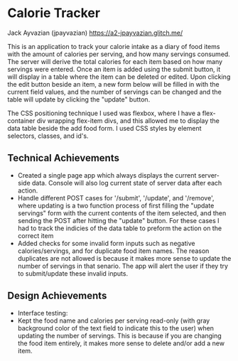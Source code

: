 # Calorie Tracker
Jack Ayvazian (jpayvazian) https://a2-jpayvazian.glitch.me/

This is an application to track your calorie intake as a diary of food items with the amount of calories per serving, and how many servings consumed. The server will derive the total calories for each item based on how many servings were entered. Once an item is added using the submit button, it will display in a table where the item can be deleted or edited. Upon clicking the edit button beside an item, a new form below will be filled in with the current field values, and the number of servings can be changed and the table will update by clicking the "update" button. 

The CSS positioning technique I used was flexbox, where I have a flex-container div wrapping flex-item divs, and this allowed me to display the data table beside the add food form. I used CSS styles by element selectors, classes, and id's.

## Technical Achievements
* Created a single page app which always displays the current server-side data. Console will also log current state of server data after each action.
* Handle different POST cases for '/submit', '/update', and '/remove', where updating is a two function process of first filling the "update servings" form with the current contents of the item selected, and then sending the POST after hitting the "update" button. For these cases I had to track the indicies of the data table to preform the action on the correct item
* Added checks for some invalid form inputs such as negative calories/servings, and for duplicate food item names. The reason duplicates are not allowed is because it makes more sense to update the number of servings in that senario. The app will alert the user if they try to submit/update these invalid inputs.

## Design Achievements
* Interface testing:
* Kept the food name and calories per serving read-only (with gray background color of the text field to indicate this to the user) when updating the number of servings. This is because if you are changing the food item entirely, it makes more sense to delete and/or add a new item. 
